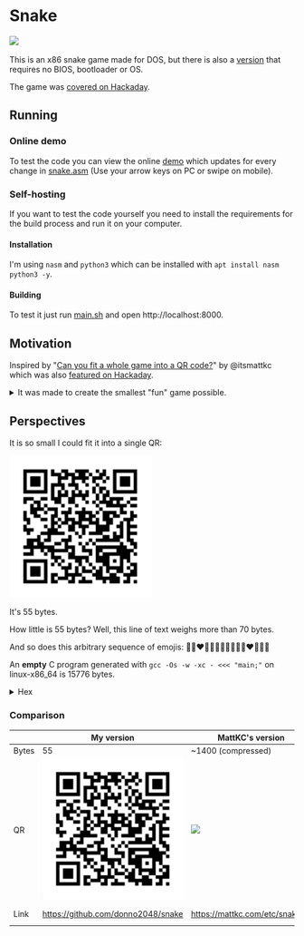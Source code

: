# Snake

<img src="https://github.com/donno2048/snake/actions/workflows/update.yml/badge.svg"/>

This is an x86 snake game made for DOS, but there is also a [version](https://github.com/donno2048/snake-bios) that requires no BIOS, bootloader or OS.

The game was [covered on Hackaday](https://hackaday.com/2023/08/03/its-snake-in-a-qr-code-but-smaller/).

## Running

### Online demo

To test the code you can view the online [demo](https://donno2048.github.io/snake/) which updates for every change in [snake.asm](/snake.asm) (Use your arrow keys on PC or swipe on mobile).

### Self-hosting

If you want to test the code yourself you need to install the requirements for the build process and run it on your computer.

#### Installation

I'm using `nasm` and `python3` which can be installed with `apt install nasm python3 -y`.

#### Building

To test it just run [main.sh](/main.sh) and open http://localhost:8000.

## Motivation

Inspired by "[Can you fit a whole game into a QR code?](https://youtu.be/ExwqNreocpg)" by @itsmattkc which was also [featured on Hackaday](https://hackaday.com/2020/08/17/fitting-snake-into-a-qr-code/).

<details>
  <summary>It was made to create the smallest "fun" game possible.</summary>
  <br/>

For the people mentioning jinX's snake64 I'd note that without disparaging the achievement made by jinX, his implementation does not obey the same restrictions mine does: In his version, the snake can go through the right side directly to the left side but not from top to bottom, food items randomly spawn so there could be 30 simultaneously, some random pixels are turning white, you need to use 4, 6, 8, 2 keys to move instead of the arrows, you must start the game with downwards movement or it crashes, you have to `clear` the screen before starting the game, you have to initialize the correct video mode ahead, when you go through the top and supposed to lose you can just go back down, and as jinX stated "It will not work if you run a game from DOSBox terminal. It requires 0 (or 50h, 80h, 0D0h...) value in port 60h on start."

For the countless people saying I'm intentionally not mentioning the _Hugi Size Coding Competition_ (a competition in which the competitors had to make the smallest nibbles game to win) here is my reply to one such comment (from when the game was still 133 bytes):

> Firstly, it seems that you didn't even read the rules of the "Nibbles" game:
>
> > in the inside of this border  a  "snake"  is  supposed  to grow,  whose size  is  one  pixel at the beginning. after starting the program, the snake's size shall grow one pixel more in each repetition  of the program's main-loop.
>
> Which is simply not the same as snake and a **lot** less difficult to implement.
>
> Secondly, the implementations from this competition have flaws (not that they're not good but I'm saying it doesn't make my version bad) like, for example from the comments in the winning entry:
>
> > game can't handle any other keys but keypad arrow keys, you need to start it by typing pause|nibbles in DOS prompt and then hitting an arrow key
>
> and
>
> > Because top memory segment in PSP is environment dependant\[sic\] you need version suitable for your environment
>
> and it doesn't even work on DOSBox because of some special configurations needed.
>
> From the second place entry:
>
> > When starting this program, press the 2 (DOWN) key \_\_IMMEDIATELY\_\_
>
> And it too won't work without setting the cycle count and changing it sometimes breaks the game
>
> As for the third place
>
> > press  '8','4','6' but not '2' once game begins immediately
>
> and the game breaks in the same way the second place does (and needs the same cycle adjusting) but the walls are also broken.
>
> I'll look at the fourth place entry and stop wasting my time doing this,
>
> Well, just looked at it and couldn't make it to boot
>
> And lastly, what place is your entry to the competition? Before you criticize other people first check your criticism is correct and try doing it yourself before you judge.
>
> Thanks for the feedback anyways :)
>
> P.S. I didn't even claim my version was ideal, the main point of the post was asking for help, and this comment actually made me feel better about my implementation in a way, as in an actual size optimization competition someone had a submission of 121 bytes for just a line extending over the screen and my entire snake game (which obviously contains this functionality just as a small part of the entire program) takes only 12 bytes more now, and if I can fix the PR only 7 bytes more.

AFAIK This is the smallest snake game ever made.
</details>

## Perspectives

It is so small I could fit it into a single QR:

<img src="/demo/qr.png" width="250"/>

It's 55 bytes.

How little is 55 bytes? Well, this line of text weighs more than 70 bytes.

And so does this arbitrary sequence of emojis: 👩🏼‍❤️‍💋‍👨🏼🧔🏽‍♀️👩🏼‍❤️‍💋‍👨🏼

An **empty** C program generated with `gcc -Os -w -xc - <<< "main;"` on linux-x86_64 is 15776 bytes.

<details>
  <summary>Hex</summary>
  <br/>
    
```
c57800b80a
209992cd10
89fcad8b58
5029c6000c
bed007e460
f6ead414d5
449801d839
f0ab93d01f
71d972e229
d6880c75fa
5e883479dd
```
</details>

### Comparison

||My version|MattKC's version|ibara's version|EimaMei's version|
|-|-|-|-|-|
|Bytes|55|~1400 (compressed)|2024|2953|
|QR|<img src="/demo/qr.png" width="250"/>|<img src="https://mattkc.com/etc/snakeqr/code.png" width="250"/>|<img src="https://raw.githubusercontent.com/ibara/snakeqr/master/snakeqr.png" width="250"/>|<img src="https://raw.githubusercontent.com/EimaMei/snake-qr/main/images/code.png" width="250"/>|
|Link|https://github.com/donno2048/snake|https://mattkc.com/etc/snakeqr/|https://github.com/ibara/snakeqr|https://github.com/EimaMei/snake-qr|
